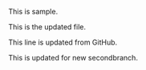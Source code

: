 This is sample.

This is the updated file.

This line is updated from GitHub.

This is updated for new secondbranch.
